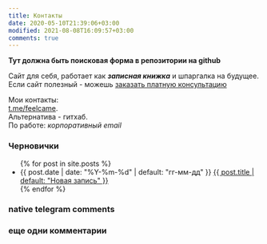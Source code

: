 ```yaml
---
title: Контакты
date: 2020-05-10T21:39:06+03:00
modified: 2021-08-08T16:09:57+03:00
comments: true
---
```


**Тут должна быть поисковая форма в репозитории на github**

Сайт для себя, работает как ***записная книжка*** и шпаргалка на будущее.
Если сайт полезный - можешь [заказать платную консультацию](https://t.me/feelcame)  

Мои контакты:  
[t.me/feelcame](https://t.me/feelcame).  
Альтернатива - гитхаб.  
По работе: _корпоративный email_

### Черновички
<ul reversed="reversed">
{% for post in site.posts %}
  <li>
    {{ post.date | date: "%Y-%m-%d" | default: "гг-мм-дд" }} 
      <a href="{{ post.url | prepend: site.baseurl }}">
        {{ post.title | default: "Новая запись" }}
      </a>
  </li>
{% endfor %}
</ul>

### native telegram comments
<script async src="https://telegram.org/js/telegram-widget.js?14" data-telegram-discussion="feelsoft/221" data-comments-limit="5"></script>

### еще одни комментарии
